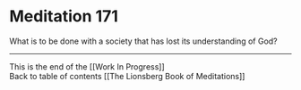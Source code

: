# Meditation 171

What is to be done with a society that has lost its understanding of God? 

___
This is the end of the [[Work In Progress]]  
Back to table of contents [[The Lionsberg Book of Meditations]]  